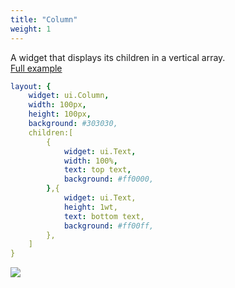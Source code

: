 ```yaml
---
title: "Column"
weight: 1
---
```


A widget that displays its children in a vertical array.  
[Full example](https://github.com/nuxui/samples/tree/master/widgets/column)

```yaml
layout: {
    widget: ui.Column,
    width: 100px,
    height: 100px,
    background: #303030,
    children:[
        {
            widget: ui.Text,
            width: 100%,
            text: top text,
            background: #ff0000,
        },{
            widget: ui.Text,
            height: 1wt,
            text: bottom text,
            background: #ff00ff,
        },
    ]
}
```

![](https://gitee.com/nuxui/samples/raw/master/widgets/column/preview.jpg)
